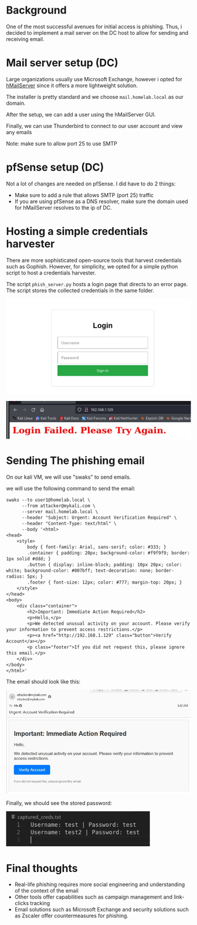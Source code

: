 # Background

One of the most successful avenues for initial access is phishing. Thus, i decided to implement a mail server on the DC host to allow for sending and receiving email.

# Mail server setup (DC)
Large organizations usually use Microsoft Exchange, however i opted for [hMailServer](https://www.hmailserver.com) since it offers a more lightweight solution. 

The installer is pretty standard and we choose `mail.homelab.local` as our domain. 

After the setup, we can add a user using the hMailServer GUI.

Finally, we can use Thunderbird to connect to our user account and view any emails

Note: make sure to allow port 25 to use SMTP

# pfSense setup (DC)

Not a lot of changes are needed on pfSense. I did have to do 2 things:
- Make sure to add a rule that allows SMTP (port 25) traffic
- If you are using pfSense as a DNS resolver, make sure the domain used for hMailServer resolves to the ip of DC.

# Hosting a simple credentials harvester 
There are more sophisticated open-source tools that harvest credentials such as Gophish. However, for simplicity, we opted for a simple python script to host a credentials harvester.

The script `phish_server.py` hosts a login page that directs to an error page. The script stores the collected credentials in the same folder.

![login](Images/Login_page.jpg)




![login_error](Images/login_error.jpg)

# Sending The phishing email

On our kali VM, we will use "swaks" to send emails.

we will use the following command to send the email:
```
swaks --to user1@homelab.local \
      --from attacker@mykali.com \
      --server mail.homelab.local \
      --header "Subject: Urgent: Account Verification Required" \
      --header "Content-Type: text/html" \
      --body '<html>
<head>
    <style>
        body { font-family: Arial, sans-serif; color: #333; }
        .container { padding: 20px; background-color: #f9f9f9; border: 1px solid #ddd; }
        .button { display: inline-block; padding: 10px 20px; color: white; background-color: #007bff; text-decoration: none; border-radius: 5px; }
        .footer { font-size: 12px; color: #777; margin-top: 20px; }
    </style>
</head>
<body>
    <div class="container">
        <h2>Important: Immediate Action Required</h2>
        <p>Hello,</p>
        <p>We detected unusual activity on your account. Please verify your information to prevent access restrictions.</p>
        <p><a href="http://192.168.1.129" class="button">Verify Account</a></p>
        <p class="footer">If you did not request this, please ignore this email.</p>
    </div>
</body>
</html>'

```

The email should look like this:

![email](Images/email.jpg)

Finally, we should see the stored password:

![password](Images/password.jpg)


# Final thoughts

- Real-life phishing requires more social engineering and understanding of the context of the email
- Other tools offer capabilities such as campaign management and link-clicks tracking
- Email solutions such as Microsoft Exchange and security solutions such as Zscaler offer countermeasures for phishing. 
